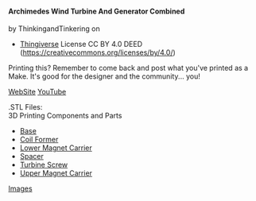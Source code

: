 #### Archimedes Wind Turbine And Generator Combined 
by ThinkingandTinkering on 
* [Thingiverse](https://www.thingiverse.com/thing:6140155)
License CC BY 4.0 DEED (https://creativecommons.org/licenses/by/4.0/)

Printing this?
Remember to come back and post what you've printed as a Make. It's good for the designer and the community... you!

[WebSite](https://www.thingiverse.com/thing:6140155)
[YouTube](https://www.youtube.com/watch?v=nwspLw7QWqY&t=15s)

.STL Files:  
3D Printing Components and Parts

* [Base](https://github.com/universalbit-dev/CityGenerator/blob/master/public/windturbine/files/base.stl)
* [Coil Former](https://github.com/universalbit-dev/CityGenerator/blob/master/public/windturbine/files/coil_former.stl)
* [Lower Magnet Carrier](https://github.com/universalbit-dev/CityGenerator/blob/master/public/windturbine/files/lower_magnet_carrier.stl)
* [Spacer](https://github.com/universalbit-dev/CityGenerator/blob/master/public/windturbine/files/spacer.stl)
* [Turbine Screw](https://github.com/universalbit-dev/CityGenerator/blob/master/public/windturbine/files/turbne_screw.stl)
* [Upper Magnet Carrier](https://github.com/universalbit-dev/CityGenerator/blob/master/public/windturbine/files/upper_magnet_carrier.stl)

[Images]()

